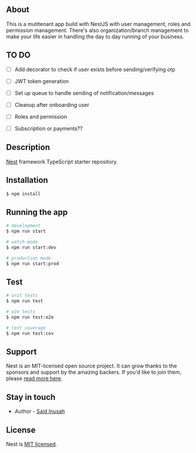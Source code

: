 
## About 
This is a mutitenant app build with NestJS with user management, roles and permission management. 
There's also organization/branch management to make your life easier in handling the day to day running of your business.


## TO DO
- [ ] Add decorator to check if user exists before sending/verifying otp
- [ ] JWT token generation
- [ ] Set up queue to handle sending of notification/messages
- [ ] Cleanup after onboarding user
- [ ] Roles and permission
- [ ] Subscription or payments??


## Description

[Nest](https://github.com/nestjs/nest) framework TypeScript starter repository.

## Installation

```bash
$ npm install
```

## Running the app

```bash
# development
$ npm run start

# watch mode
$ npm run start:dev

# production mode
$ npm run start:prod
```

## Test

```bash
# unit tests
$ npm run test

# e2e tests
$ npm run test:e2e

# test coverage
$ npm run test:cov
```

## Support

Nest is an MIT-licensed open source project. It can grow thanks to the sponsors and support by the amazing backers. If you'd like to join them, please [read more here](https://docs.nestjs.com/support).

## Stay in touch

- Author - [Said Inusah](saidinusah29@gmail.com)


## License

Nest is [MIT licensed](LICENSE).
